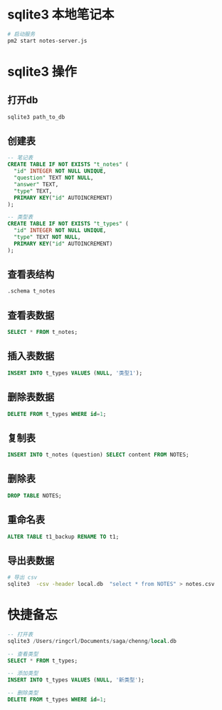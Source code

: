 # sqlite3 本地笔记本

```sh
# 启动服务
pm2 start notes-server.js
```

# sqlite3 操作

## 打开db

```sh
sqlite3 path_to_db
```

## 创建表

```sql
-- 笔记表
CREATE TABLE IF NOT EXISTS "t_notes" (
  "id" INTEGER NOT NULL UNIQUE,
  "question" TEXT NOT NULL,
  "answer" TEXT,
  "type" TEXT,
  PRIMARY KEY("id" AUTOINCREMENT)
);

-- 类型表
CREATE TABLE IF NOT EXISTS "t_types" (
  "id" INTEGER NOT NULL UNIQUE,
  "type" TEXT NOT NULL,
  PRIMARY KEY("id" AUTOINCREMENT)
);
```

## 查看表结构

```sh
.schema t_notes
```

## 查看表数据

```sql
SELECT * FROM t_notes;
```

## 插入表数据

```sql
INSERT INTO t_types VALUES (NULL, '类型1');
```

## 删除表数据

```sql
DELETE FROM t_types WHERE id=1;
```

## 复制表

```sql
INSERT INTO t_notes (question) SELECT content FROM NOTES;
```

## 删除表

```sql
DROP TABLE NOTES;
```

## 重命名表

```sql
ALTER TABLE t1_backup RENAME TO t1;
```

## 导出表数据

```sh
# 导出 csv
sqlite3  -csv -header local.db  "select * from NOTES" > notes.csv
```

# 快捷备忘

```sql
-- 打开表
sqlite3 /Users/ringcrl/Documents/saga/chenng/local.db

-- 查看类型
SELECT * FROM t_types;

-- 添加类型
INSERT INTO t_types VALUES (NULL, '新类型');

-- 删除类型
DELETE FROM t_types WHERE id=1;
```
